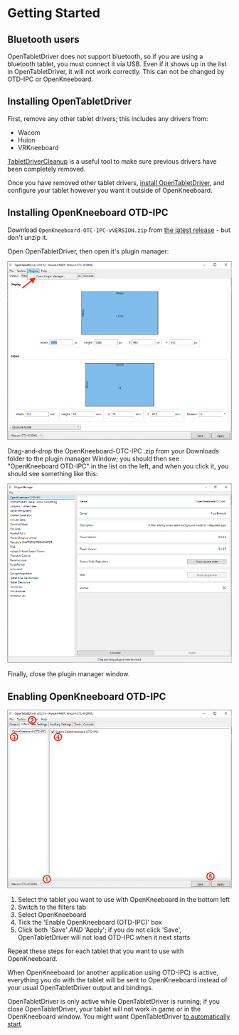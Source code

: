# Getting Started

## Bluetooth users

OpenTabletDriver does not support bluetooth, so if you are using a bluetooth tablet, you must connect it via USB. Even if it shows up in the list in OpenTabletDriver, it will not work correctly. This can not be changed by OTD-IPC or OpenKneeboard.

## Installing OpenTabletDriver

First, remove any other tablet drivers; this includes any drivers from:
- Wacom
- Huion
- VRKneeboard

[TabletDriverCleanup](https://github.com/X9VoiD/TabletDriverCleanup) is a useful tool to make sure previous drivers have been completely removed.

Once you have removed other tablet drivers, [install OpenTabletDriver](https://opentabletdriver.net/Wiki/Install/Windows), and configure your tablet however you want it outside of OpenKneeboard.

## Installing OpenKneeboard OTD-IPC

Download `OpenKneeboard-OTC-IPC-vVERSION.zip` from [the latest release](https://github.com/OpenKneeboard/OTD-IPC/releases/latest) - but don't unzip it.

Open OpenTabletDriver, then open it's plugin manager:

![](getting-started/open-plugin-manager.png)

Drag-and-drop the OpenKneeboard-OTC-IPC .zip from your Downloads folder to the plugin manager Window; you should then see "OpenKneeboard OTD-IPC" in the list on the left, and when you click it, you should see something like this:

![](getting-started/with-otd-ipc.png)

Finally, close the plugin manager window.

## Enabling OpenKneeboard OTD-IPC

![](getting-started/filter-settings.png)

1. Select the tablet you want to use with OpenKneeboard in the bottom left
2. Switch to the filters tab
3. Select OpenKneeboard
4. Tick the 'Enable OpenKneeboard (OTD-IPC)' box
5. Click both 'Save' *AND* 'Apply'; if you do not click 'Save', OpenTabletDriver will not load OTD-IPC when it next starts

Repeat these steps for each tablet that you want to use with OpenKneeboard.

When OpenKneeboard (or another application using OTD-IPC) is active, everything you do with the tablet will be sent to OpenKneeboard instead of your usual OpenTabletDriver output and bindings.

OpenTabletDriver is only active while OpenTabletDriver is running; if you close OpenTabletDriver, your tablet will not work in game or in the OpenKneeboard window. You might want OpenTabletDriver [to automatically start](https://opentabletdriver.net/Wiki/FAQ/Windows#startup).
